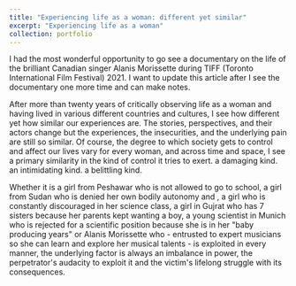 ```yaml
---
title: "Experiencing life as a woman: different yet similar"
excerpt: "Experiencing life as a woman"
collection: portfolio
---
```


I had the most wonderful opportunity to go see a documentary on the life of the brilliant Canadian singer Alanis Morissette during TIFF (Toronto International Film Festival) 2021. I want to update this article after I see the documentary one more time and can make notes. 

After more than twenty years of critically observing life as a woman and having lived in various different countries and cultures, I see how different yet how similar our experiences are. The stories, perspectives, and their actors change but the experiences, the insecurities, and the underlying pain are still so similar. Of course, the degree to which society gets to control and affect our lives vary for every woman, and across time and space, I see a primary similarity in the kind of control it tries to exert. a damaging kind. an intimidating kind. a belittling kind. 

Whether it is a girl from Peshawar who is not allowed to go to school, a girl from Sudan who is denied her own bodily autonomy and , a girl who is constantly discouraged in her science class, a girl in Gujrat who has 7 sisters because her parents kept wanting a boy, a young scientist in Munich who is rejected for a scientific position because she is in her "baby producing years" or Alanis Morissette who - entrusted to expert musicians so she can learn and explore her musical talents - is exploited in every manner, the underlying factor is always an imbalance in power, the perpetrator's audacity to exploit it and the victim's lifelong struggle with its consequences. 
